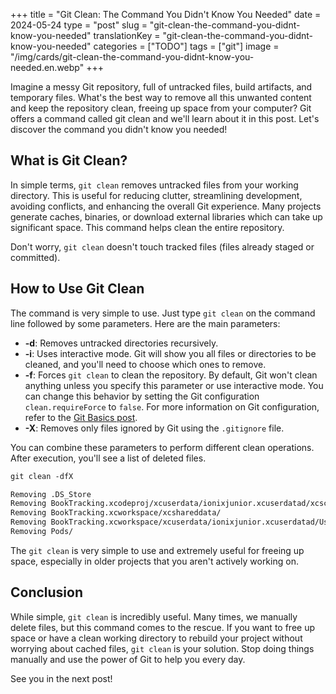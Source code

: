 +++
title = "Git Clean: The Command You Didn't Know You Needed"
date = 2024-05-24
type = "post"
slug = "git-clean-the-command-you-didnt-know-you-needed"
translationKey = "git-clean-the-command-you-didnt-know-you-needed"
categories = ["TODO"]
tags = ["git"]
image = "/img/cards/git-clean-the-command-you-didnt-know-you-needed.en.webp"
+++

Imagine a messy Git repository, full of untracked files, build artifacts, and temporary files. What's the best way to remove all this unwanted content and keep the repository clean, freeing up space from your computer? Git offers a command called git clean and we'll learn about it in this post. Let's discover the command you didn't know you needed!

## What is Git Clean?

In simple terms, `git clean` removes untracked files from your working directory. This is useful for reducing clutter, streamlining development, avoiding conflicts, and enhancing the overall Git experience.  Many projects generate caches, binaries, or download external libraries which can take up significant space. This command helps clean the entire repository. 

Don't worry, `git clean` doesn't touch tracked files (files already staged or committed). 

## How to Use Git Clean

The command is very simple to use. Just type `git clean` on the command line followed by some parameters. Here are the main parameters:

- **-d**: Removes untracked directories recursively.
- **-i**: Uses interactive mode. Git will show you all files or directories to be cleaned, and you'll need to choose which ones to remove.
- **-f**: Forces `git clean` to clean the repository. By default, Git won't clean anything unless you specify this parameter or use interactive mode. You can change this behavior by setting the Git configuration `clean.requireForce` to `false`. For more information on Git configuration, refer to the [Git Basics post][git_basics_post].
- **-X**: Removes only files ignored by Git using the `.gitignore` file.

You can combine these parameters to perform different clean operations. After execution, you'll see a list of deleted files.

```txt
git clean -dfX

Removing .DS_Store
Removing BookTracking.xcodeproj/xcuserdata/ionixjunior.xcuserdatad/xcschemes/
Removing BookTracking.xcworkspace/xcshareddata/
Removing BookTracking.xcworkspace/xcuserdata/ionixjunior.xcuserdatad/UserInterfaceState.xcuserstate
Removing Pods/
```

The `git clean` is very simple to use and extremely useful for freeing up space, especially in older projects that you aren't actively working on.

## Conclusion

While simple, `git clean` is incredibly useful.  Many times, we manually delete files, but this command comes to the rescue. If you want to free up space or have a clean working directory to rebuild your project without worrying about cached files, `git clean` is your solution. Stop doing things manually and use the power of Git to help you every day.

See you in the next post!

[git_basics_post]: /en/git-basics-an-in-depth-look-at-essential-commands/